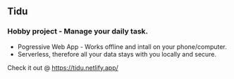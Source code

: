 ## Tidu

### Hobby project - Manage your daily task.

- Pogressive Web App - Works offline and intall on your phone/computer.
- Serverless, therefore all your data stays with you locally and secure.

Check it out @ https://tidu.netlify.app/
